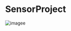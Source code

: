 # SensorProject

![imagee](https://cloud.githubusercontent.com/assets/1234874/12070323/18ca6b78-b0b0-11e5-8f67-d882908a514c.png)
